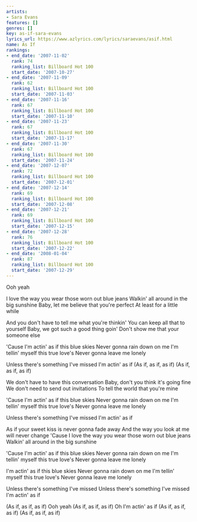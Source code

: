 ```yaml
---
artists:
- Sara Evans
features: []
genres: []
key: as-if-sara-evans
lyrics_url: https://www.azlyrics.com/lyrics/saraevans/asif.html
name: As If
rankings:
- end_date: '2007-11-02'
  rank: 74
  ranking_list: Billboard Hot 100
  start_date: '2007-10-27'
- end_date: '2007-11-09'
  rank: 62
  ranking_list: Billboard Hot 100
  start_date: '2007-11-03'
- end_date: '2007-11-16'
  rank: 67
  ranking_list: Billboard Hot 100
  start_date: '2007-11-10'
- end_date: '2007-11-23'
  rank: 67
  ranking_list: Billboard Hot 100
  start_date: '2007-11-17'
- end_date: '2007-11-30'
  rank: 67
  ranking_list: Billboard Hot 100
  start_date: '2007-11-24'
- end_date: '2007-12-07'
  rank: 72
  ranking_list: Billboard Hot 100
  start_date: '2007-12-01'
- end_date: '2007-12-14'
  rank: 69
  ranking_list: Billboard Hot 100
  start_date: '2007-12-08'
- end_date: '2007-12-21'
  rank: 69
  ranking_list: Billboard Hot 100
  start_date: '2007-12-15'
- end_date: '2007-12-28'
  rank: 76
  ranking_list: Billboard Hot 100
  start_date: '2007-12-22'
- end_date: '2008-01-04'
  rank: 87
  ranking_list: Billboard Hot 100
  start_date: '2007-12-29'
---
```


Ooh yeah

I love the way you wear those worn out blue jeans
Walkin' all around in the big sunshine
Baby, let me believe that you're perfect
At least for a little while

And you don't have to tell me what you're thinkin'
You can keep all that to yourself
Baby, we got such a good thing goin'
Don't show me that your someone else

'Cause I'm actin' as if this blue skies
Never gonna rain down on me
I'm tellin' myself this true love's
Never gonna leave me lonely

Unless there's something I've missed
I'm actin' as if
(As if, as if, as if)
(As if, as if, as if)

We don't have to have this conversation
Baby, don't you think it's going fine
We don't need to send out invitations
To tell the world that you're mine

'Cause I'm actin' as if this blue skies
Never gonna rain down on me
I'm tellin' myself this true love's
Never gonna leave me lonely

Unless there's something I've missed
I'm actin' as if

As if your sweet kiss is never gonna fade away
And the way you look at me will never change
'Cause I love the way you wear those worn out blue jeans
Walkin' all around in the big sunshine

'Cause I'm actin' as if this blue skies
Never gonna rain down on me
I'm tellin' myself this true love's
Never gonna leave me lonely

I'm actin' as if this blue skies
Never gonna rain down on me
I'm tellin' myself this true love's
Never gonna leave me lonely

Unless there's something I've missed
Unless there's something I've missed
I'm actin' as if

(As if, as if, as if)
Ooh yeah
(As if, as if, as if)
Oh I'm actin' as if
(As if, as if, as if)
(As if, as if, as if)



